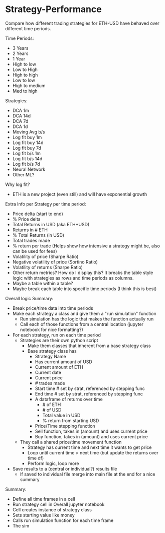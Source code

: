 # Strategy-Performance
Compare how different trading strategies for ETH-USD have behaved over different time periods.

Time Periods:
- 3 Years	
- 2 Years	
- 1 Year	
- High to low	
- Low to High	
- High to high	
- Low to low	
- High to medium	
- Med to high

Strategies:
- DCA 1m									
- DCA 14d									
- DCA 7d									
- DCA 1d									
- Moving Avg b/s									
- Log fit buy 1m									
- Log fit buy 14d									
- Log fit buy 7d									
- Log fit b/s 1m									
- Log fit b/s 14d									
- Log fit b/s 7d									
- Neural Network									
- Other ML?

Why log fit?
- ETH is a new project (even still) and will have exponential growth

Extra Info per Strategy per time period:
- Price delta (start to end)
- % Price delta
- Total Returns in USD (aka ETH+USD)
- Returns in # ETH
- % Total Returns (in USD) 
- Total trades made
- % return per trade (Helps show how intensive a strategy might be, also can be used for fees)
- Volatility of price (Sharpe Ratio)
- Negative volatility of price (Sortino Ratio)
- Volatility of returns (Sharpe Ratio)
- Other return metrics?
How do I display this? It breaks the table style logic with strategies as rows and time periods as columns.
- Maybe a table within a table?
- Maybe break each table into specific time periods (I think this is best)

Overall logic Summary:
- Break price/time data into time periods
- Make each strategy a class and give them a "run simulation" function
    - Run simulation has the logic that makes the function actually run
    - Call each of those functions from a central location (jupyter notebook for nice formatting?) 
- For each strategy, run on each time period
    - Strategies are their own python script 
        - Make them classes that inherent from a base strategy class
        - Base strategy class has
            - Strategy Name
            - Has current amount of USD
            - Current amount of ETH
            - Current date
            - Current price
            - \# trades made
            - Start time # set by strat, referenced by stepping func 
            - End time # set by strat, referenced by stepping func
            - A dataframe of returns over time
                - \# of ETH
                - \# of USD
                - Total value in USD
                - % return from starting USD
            - Price/Time stepping function
            - Sell function, takes in (amount) and uses current price
            - Buy function, takes in (amount) and uses current price
    - They call a shared price/time movement function
        - Strategy has current time and next time it wants to get price
        - Loop until current time > next time (but update the returns over time df) 
        - Perform logic, loop more 
- Save results to a (central or individual?) results file   
    - If saved to individual file merge into main file at the end for a nice summary

Summary:
- Define all time frames in a cell
- Run strategy cell in Overall jupyter notebook
- Cell creates instance of strategy class
- Sets starting value like money
- Calls run simulation function for each time frame
- The sim 
